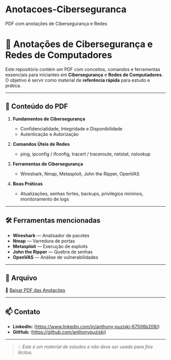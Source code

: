 # Anotacoes-Ciberseguranca
PDF com anotações de Cibersegurança e Redes
# 📄 Anotações de Cibersegurança e Redes de Computadores

Este repositório contém um PDF com conceitos, comandos e ferramentas essenciais para iniciantes em **Cibersegurança** e **Redes de Computadores**.  
O objetivo é servir como material de **referência rápida** para estudo e prática.

---

## 📌 Conteúdo do PDF
1. **Fundamentos de Cibersegurança**
   - Confidencialidade, Integridade e Disponibilidade
   - Autenticação e Autorização

2. **Comandos Úteis de Redes**
   - ping, ipconfig / ifconfig, tracert / traceroute, netstat, nslookup

3. **Ferramentas de Cibersegurança**
   - Wireshark, Nmap, Metasploit, John the Ripper, OpenVAS

4. **Boas Práticas**
   - Atualizações, senhas fortes, backups, privilégios mínimos, monitoramento de logs

---

## 🛠 Ferramentas mencionadas
- **Wireshark** — Analisador de pacotes
- **Nmap** — Varredura de portas
- **Metasploit** — Execução de exploits
- **John the Ripper** — Quebra de senhas
- **OpenVAS** — Análise de vulnerabilidades

---
## 📂 Arquivo
📄 [Baixar PDF das Anotações](file:///C:/Users/Anthony/Downloads/Anotacoes_Ciberseguranca%20(1).html)


---

## 📫 Contato
- **LinkedIn:** (https://www.linkedin.com/in/anthony-puziski-67506b209/)
- **GitHub:** (https://github.com/anthonypuziski)

---

> 💡 *Este é um material de estudos e não deve ser usado para fins ilícitos.*
